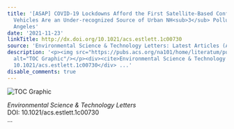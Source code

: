 ```yaml
---
title: '[ASAP] COVID-19 Lockdowns Afford the First Satellite-Based Confirmation That
  Vehicles Are an Under-recognized Source of Urban NH<sub>3</sub> Pollution in Los
  Angeles'
date: '2021-11-23'
linkTitle: http://dx.doi.org/10.1021/acs.estlett.1c00730
source: 'Environmental Science & Technology Letters: Latest Articles (ACS Publications)'
description: '<p><img src="https://pubs.acs.org/na101/home/literatum/publisher/achs/journals/content/estlcu/0/estlcu.ahead-of-print/acs.estlett.1c00730/20211111/images/medium/ez1c00730_0002.gif"
  alt="TOC Graphic"/></p><div><cite>Environmental Science & Technology Letters</cite></div><div>DOI:
  10.1021/acs.estlett.1c00730</div> ...'
disable_comments: true
---
```

<p><img src="https://pubs.acs.org/na101/home/literatum/publisher/achs/journals/content/estlcu/0/estlcu.ahead-of-print/acs.estlett.1c00730/20211111/images/medium/ez1c00730_0002.gif" alt="TOC Graphic"/></p><div><cite>Environmental Science & Technology Letters</cite></div><div>DOI: 10.1021/acs.estlett.1c00730</div> ...